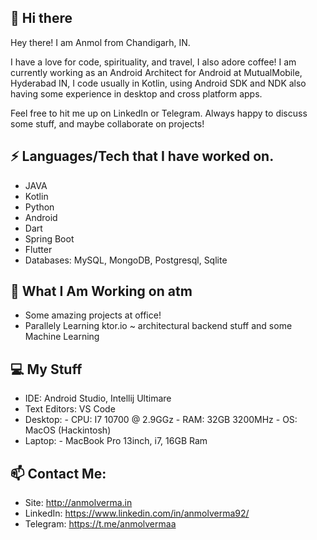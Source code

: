 
## 👋 Hi there 

Hey there! I am Anmol from Chandigarh, IN.

I have a love for code, spirituality, and travel, I also adore coffee! 
I am currently working as an Android Architect for Android at MutualMobile, Hyderabad IN, 
I code usually in Kotlin, using Android SDK and NDK also having some experience in desktop and cross platform apps.

Feel free to hit me up on LinkedIn or Telegram. Always happy to discuss some stuff, and maybe collaborate on projects!


## ⚡ Languages/Tech that I have worked on.

 - JAVA
 - Kotlin
 - Python
 - Android
 - Dart
 - Spring Boot
 - Flutter
 - Databases: MySQL, MongoDB, Postgresql, Sqlite
 
##  👀 What I Am Working on atm

- Some amazing projects at office!
- Parallely Learning ktor.io ~ architectural backend stuff and some Machine Learning 


##  💻 My Stuff

 - IDE: Android Studio, Intellij Ultimare
 - Text Editors: VS Code
 - Desktop:
			 - CPU: I7 10700 @ 2.9GGz
			 - RAM: 32GB 3200MHz
			 - OS: MacOS (Hackintosh)
- Laptop:
			- MacBook Pro 13inch, i7, 16GB Ram

## 📫  Contact Me:

 - Site: http://anmolverma.in
 - LinkedIn: https://www.linkedin.com/in/anmolverma92/
 - Telegram: https://t.me/anmolvermaa
